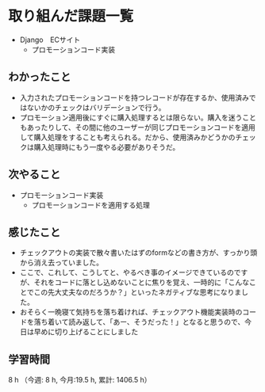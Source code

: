 # 取り組んだ課題一覧
- Django　ECサイト
    - プロモーションコード実装

## わかったこと
- 入力されたプロモーションコードを持つレコードが存在するか、使用済みではないかのチェックはバリデーションで行う。
- プロモーション適用後にすぐに購入処理するとは限らない。購入を迷うこともあったりして、その間に他のユーザーが同じプロモーションコードを適用して購入処理をすることも考えられる。だから、使用済みかどうかのチェックは購入処理時にもう一度やる必要がありそうだ。

## 次やること
- プロモーションコード実装
    - プロモーションコードを適用する処理        

## 感じたこと
- チェックアウトの実装で散々書いたはずのformなどの書き方が、すっかり頭から消え去っていました。
- ここで、これして、こうしてと、やるべき事のイメージできているのですが、それをコードに落とし込めないことに焦りを覚え、一時的に「こんなことでこの先大丈夫なのだろうか？」といったネガティブな思考になりました。
- おそらく一晩寝て気持ちを落ち着ければ、チェックアウト機能実装時のコードを落ち着いて読み返して、「あー、そうだった！」となると思うので、今日は早めに切り上げることにしました

## 学習時間
8 h （今週: 8 h, 今月:19.5 h, 累計: 1406.5 h）